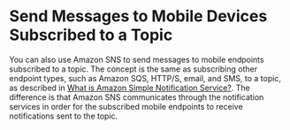 # Send Messages to Mobile Devices Subscribed to a Topic<a name="mobile-push-send-topicmobile"></a>

You can also use Amazon SNS to send messages to mobile endpoints subscribed to a topic\. The concept is the same as subscribing other endpoint types, such as Amazon SQS, HTTP/S, email, and SMS, to a topic, as described in [What is Amazon Simple Notification Service?](welcome.md)\. The difference is that Amazon SNS communicates through the notification services in order for the subscribed mobile endpoints to receive notifications sent to the topic\. 